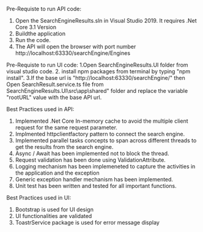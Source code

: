 Pre-Requiste to run API code:
1. Open the SearchEngineResults.sln in Visual Studio 2019. It requires .Net Core 3.1 Version
2. Buildthe application
3. Run the code.
4. The API will open the browser with port number http://localhost:63330/searchEngine/Engines


Pre-Requiste to run UI code:
1.Open SearchEngineResults.UI folder from visual studio code.
2. install npm packages from terminal by typing "npm install".
3.If the base url is "http://localhost:63330/searchEngine/" then  Open SearchResult.service.ts file from SearchEngineResults.UI\src\app\shared" folder and replace the variable "rootURL" value with the base API url.

Best Practices used in API:
1. Implemented .Net Core In-memory cache to avoid the multiple client request for the same request parameter.
2. Implmented httpclientfactory pattern to connect the search engine.
3. Implemented parallel tasks concepts to span across different threads to get the results from the search engine.
4. Async / Await has been implemented not to block the thread.
5. Request validation has been done using ValidationAttribute.
6. Logging mechanism has been implemeneted to capture the activities in the application and the exception
7. Generic exception handler mechanism has been implemented.
8. Unit test has been written and tested for all important functions.

Best Practices used in UI:
1. Bootstrap is used for UI design
2. UI functionalities are validated
2. ToastrService package is used for error message display
